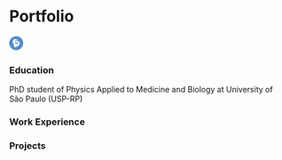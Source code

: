 # Portfolio
<a href="https://lattes.cnpq.br/1819201681506424">
    <img src="images/lattes_logo.png" alt="Currículo Lattes" width="25" height="25">
</a>

### Education
PhD student of Physics Applied to Medicine and Biology at University of São Paulo (USP-RP)

### Work Experience

### Projects

